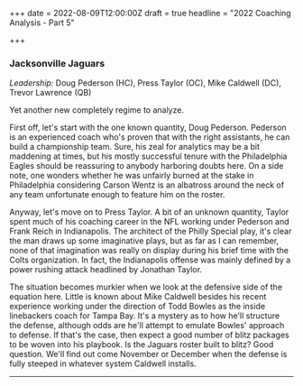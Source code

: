 +++
date = 2022-08-09T12:00:00Z
draft = true
headline = "2022 Coaching Analysis - Part 5"

+++
### Jacksonville Jaguars

_Leadership:_ Doug Pederson (HC), Press Taylor (OC), Mike Caldwell (DC), Trevor Lawrence (QB)

Yet another new completely regime to analyze.

First off, let's start with the one known quantity, Doug Pederson. Pederson is an experienced coach who's proven that with the right assistants, he can build a championship team. Sure, his zeal for analytics may be a bit maddening at times, but his mostly successful tenure with the Philadelphia Eagles should be reassuring to anybody harboring doubts here. On a side note, one wonders whether he was unfairly burned at the stake in Philadelphia considering Carson Wentz is an albatross around the neck of any team unfortunate enough to feature him on the roster.

Anyway, let's move on to Press Taylor. A bit of an unknown quantity, Taylor spent much of his coaching career in the NFL working under Pederson and Frank Reich in Indianapolis. The architect of the Philly Special play, it's clear the man draws up some imaginative plays, but as far as I can remember, none of that imagination was really on display during his brief time with the Colts organization. In fact, the Indianapolis offense was mainly defined by a power rushing attack headlined by Jonathan Taylor.

The situation becomes murkier when we look at the defensive side of the equation here. Little is known about Mike Caldwell besides his recent experience working under the direction of Todd Bowles as the inside linebackers coach for Tampa Bay. It's a mystery as to how he'll structure the defense, although odds are he'll attempt to emulate Bowles' approach to defense. If that's the case, then expect a good number of blitz packages to be woven into his playbook. Is the Jaguars roster built to blitz? Good question. We'll find out come November or December when the defense is fully steeped in whatever system Caldwell installs.

***